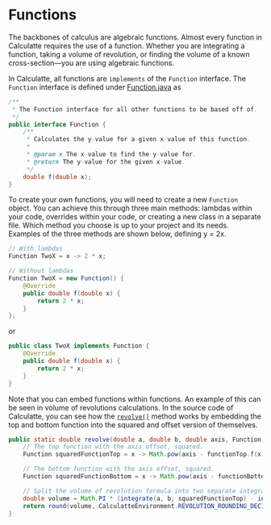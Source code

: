 # Functions
The backbones of calculus are algebraic functions. Almost every function in Calculatte requires the use of a function. 
Whether you are integrating a function, taking a volume of revolution, or finding the volume of a known 
cross-section—you are using algebraic functions.

In Calculatte, all functions are `implements` of the `Function` interface. The `Function` interface is defined under 
[Function.java][function] as
```java
/**
 * The Function interface for all other functions to be based off of.
 */
public interface Function {
    /**
     * Calculates the y-value for a given x-value of this function.
     *
     * @param x The x-value to find the y-value for.
     * @return The y-value for the given x-value.
     */
    double f(double x);
}
```

To create your own functions, you will need to create a new `Function` object. You can achieve this through three
main methods: lambdas within your code, overrides within your code, or creating a new class in a separate file. Which
method you choose is up to your project and its needs. Examples of the three methods are shown below, defining y = 2x.
```java
// With lambdas
Function TwoX = x -> 2 * x;

// Without lambdas
Function TwoX = new Function() {
    @Override
    public double f(double x) {
        return 2 * x;
    }
};
```

or

```java
public class TwoX implements Function {
    @Override
    public double f(double x) {
        return 2 * x;
    }
}
```

Note that you can embed functions within functions. An example of this can be seen in volume of revolutions 
calculations. In the source code of Calculatte, you can see how the [`revolve()`][revolve] method works by embedding the
top and bottom function into the squared and offset version of themselves.
```java
public static double revolve(double a, double b, double axis, Function functionTop, Function functionBottom) {
    // The top function with the axis offset, squared.
    Function squaredFunctionTop = x -> Math.pow(axis - functionTop.f(x), 2);

    // The bottom function with the axis offset, squared.
    Function squaredFunctionBottom = x -> Math.pow(axis - functionBottom.f(x), 2);

    // Split the volume of revolution formula into two separate integrals.
    double volume = Math.PI * (integrate(a, b, squaredFunctionTop) - integrate(a, b, squaredFunctionBottom));
    return round(volume, CalculatteEnvironment.REVOLUTION_ROUNDING_DECIMAL_PLACES);
}
```

[function]: https://github.com/Derivasians/Calculatte/blob/main/src/main/java/com/derivasians/calculatte/Function.java
[revolve]: https://github.com/Derivasians/Calculatte/blob/main/src/main/java/io/github/derivasians/calculatte/Calculatte.java#L170